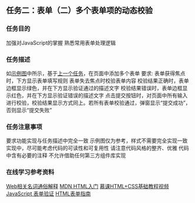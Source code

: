 ## 任务二：表单（二）多个表单项的动态校验

### 任务目的
加强对JavaScript的掌握
熟悉常用表单处理逻辑
### 任务描述
如[示例图][1]中所示，基于[上一个任务][2]，在页面中添加多个表单
要求:
表单获得焦点时，下方显示表单填写规则
表单失去焦点时校验表单内容
校验结果正确时，表单边框显示绿色，并在下方显示验证通过的描述文字
校验结果错误时，表单边框显示红色，并在下方显示验证错误的描述文字
点击提交按钮时，对页面中所有输入进行校验，校验结果显示方式同上。若所有表单校验通过，弹窗显示“提交成功”，否则显示“提交失败”
### 任务注意事项
要求功能实现与任务描述中完全一致
示例图仅为参考，样式不需要完全实现一致
实现中，尽可能考虑代码的可读性和可复用性
请注意代码风格的整齐、优雅
代码中含有必要的注释
不允许借助任何第三方组件库实现
### 在线学习参考资料
[Web相关名词通俗解释][3]
[MDN HTML入门][4]
[慕课HTML+CSS基础教程视频][5]
[JavaScript 表单验证][6]
[HTML表单指南][7]


  [1]: http://7xrp04.com1.z0.glb.clouddn.com/task_2_30_1.jpg
  [2]: http://ife.baidu.com/course/detail/id/97
  [3]: https://www.zhihu.com/question/22689579
  [4]: https://developer.mozilla.org/zh-CN/docs/Web/Guide/HTML/Introduction
  [5]: http://www.imooc.com/learn/9
  [6]: http://www.w3school.com.cn/js/js_form_validation.asp
  [7]: https://developer.mozilla.org/zh-CN/docs/Web/Guide/HTML/Forms